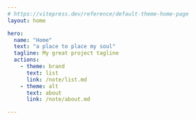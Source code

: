 ```yaml
---
# https://vitepress.dev/reference/default-theme-home-page
layout: home

hero:
  name: "Home"
  text: "a place to place my soul"
  tagline: My great project tagline
  actions:
    - theme: brand
      text: list
      link: /note/list.md
    - theme: alt
      text: about
      link: /note/about.md

---
```

<script setup>
import SearchBox from './components/SearchBox.vue'
</script>


<ClientOnly>
   <SearchBox/>
</ClientOnly>
